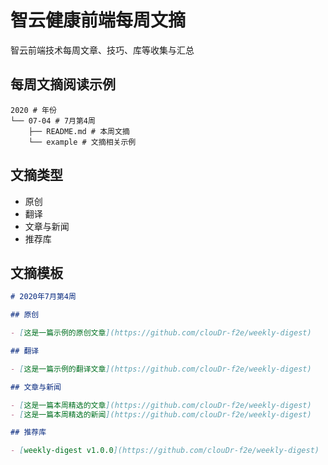 # 智云健康前端每周文摘

智云前端技术每周文章、技巧、库等收集与汇总

## 每周文摘阅读示例

```text
2020 # 年份
└── 07-04 # 7月第4周
    ├── README.md # 本周文摘
    └── example # 文摘相关示例
```

## 文摘类型

* 原创
* 翻译
* 文章与新闻
* 推荐库

## 文摘模板

```markdown
# 2020年7月第4周

## 原创

- [这是一篇示例的原创文章](https://github.com/clouDr-f2e/weekly-digest)

## 翻译

- [这是一篇示例的翻译文章](https://github.com/clouDr-f2e/weekly-digest)

## 文章与新闻

- [这是一篇本周精选的文章](https://github.com/clouDr-f2e/weekly-digest)
- [这是一篇本周精选的新闻](https://github.com/clouDr-f2e/weekly-digest)

## 推荐库

- [weekly-digest v1.0.0](https://github.com/clouDr-f2e/weekly-digest)

```

